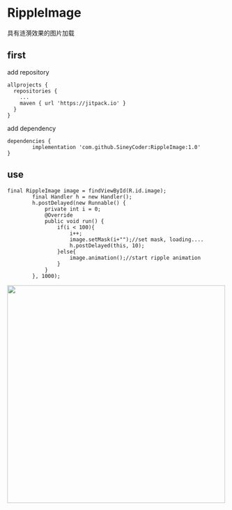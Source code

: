 # RippleImage
具有涟漪效果的图片加载



## first

add repository
```
allprojects {
  repositories {
    ...
    maven { url 'https://jitpack.io' }
  }
}
```

add dependency
```
dependencies {
        implementation 'com.github.SineyCoder:RippleImage:1.0'
}
```

## use
```
final RippleImage image = findViewById(R.id.image);
        final Handler h = new Handler();
        h.postDelayed(new Runnable() {
            private int i = 0;
            @Override
            public void run() {
                if(i < 100){
                    i++;
                    image.setMask(i+"");//set mask, loading....
                    h.postDelayed(this, 10);
                }else{
                    image.animation();//start ripple animation
                }
            }
        }, 1000);
```

<img width="500" src="https://img-blog.csdnimg.cn/20190221132058183.gif?x-oss-process=image/watermark,type_ZmFuZ3poZW5naGVpdGk,shadow_10,text_aHR0cHM6Ly9ibG9nLmNzZG4ubmV0L2E1NjgyODM5OTI=,size_16,color_FFFFFF,t_70"/>
